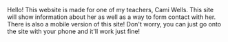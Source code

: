 Hello! This website is made for one of my teachers, Cami Wells. This site will show information about her as well as a way to form contact with her. 
There is also a mobile version of this site! Don't worry, you can just go onto the site with your phone and it'll work just fine! 
